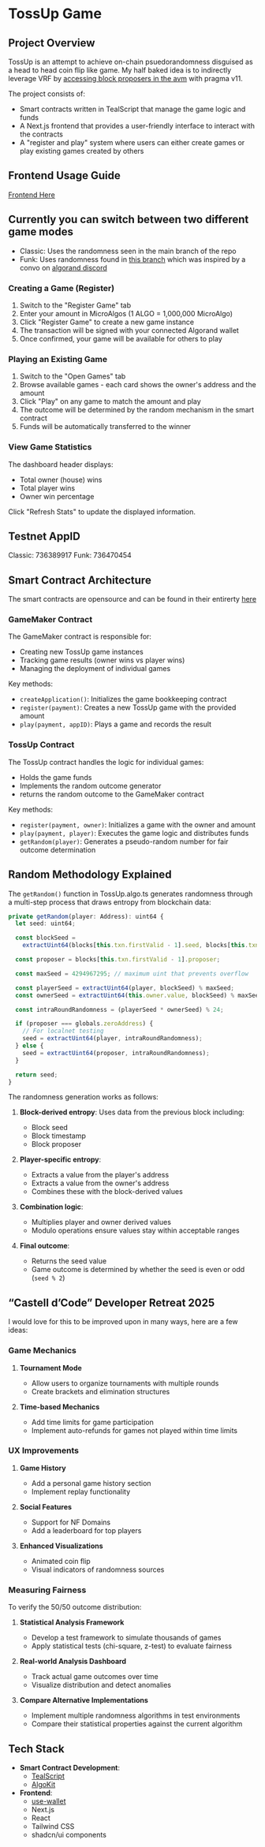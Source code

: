 # TossUp Game

## Project Overview

TossUp is an attempt to achieve on-chain psuedorandomness disguised as a head to head coin flip like game. My half baked idea is to indirectly leverage VRF by [accessing block proposers in the avm](https://github.com/algorandfoundation/TEALScript/blob/dev/tests/contracts/avm11.algo.ts#L30) with pragma v11.

The project consists of:

- Smart contracts written in TealScript that manage the game logic and funds
- A Next.js frontend that provides a user-friendly interface to interact with the contracts
- A "register and play" system where users can either create games or play existing games created by others

## Frontend Usage Guide

[Frontend Here](https://frontend-biindjoe.vercel.app/)

## Currently you can switch between two different game modes

- Classic: Uses the randomness seen in the main branch of the repo
- Funk: Uses randomness found in [this branch](https://github.com/ericsharma/toss-up/blob/Funk-Changes/projects/toss-up/contracts/TossUp.algo.ts#L19-L28) which was inspired by a convo on [algorand discord](https://discord.com/invite/algorand)

### Creating a Game (Register)

1. Switch to the "Register Game" tab
2. Enter your amount in MicroAlgos (1 ALGO = 1,000,000 MicroAlgo)
3. Click "Register Game" to create a new game instance
4. The transaction will be signed with your connected Algorand wallet
5. Once confirmed, your game will be available for others to play

### Playing an Existing Game

1. Switch to the "Open Games" tab
2. Browse available games - each card shows the owner's address and the amount
3. Click "Play" on any game to match the amount and play
4. The outcome will be determined by the random mechanism in the smart contract
5. Funds will be automatically transferred to the winner

### View Game Statistics

The dashboard header displays:

- Total owner (house) wins
- Total player wins
- Owner win percentage

Click "Refresh Stats" to update the displayed information.

## Testnet AppID

Classic: 736389917
Funk: 736470454

## Smart Contract Architecture

The smart contracts are opensource and can be found in their entirerty [here](https://github.com/ericsharma/toss-up/tree/main/projects/toss-up/contracts)

### GameMaker Contract

The GameMaker contract is responsible for:

- Creating new TossUp game instances
- Tracking game results (owner wins vs player wins)
- Managing the deployment of individual games

Key methods:

- `createApplication()`: Initializes the game bookkeeping contract
- `register(payment)`: Creates a new TossUp game with the provided amount
- `play(payment, appID)`: Plays a game and records the result

### TossUp Contract

The TossUp contract handles the logic for individual games:

- Holds the game funds
- Implements the random outcome generator
- returns the random outcome to the GameMaker contract

Key methods:

- `register(payment, owner)`: Initializes a game with the owner and amount
- `play(payment, player)`: Executes the game logic and distributes funds
- `getRandom(player)`: Generates a pseudo-random number for fair outcome determination

## Random Methodology Explained

The `getRandom()` function in TossUp.algo.ts generates randomness through a multi-step process that draws entropy from blockchain data:

```typescript
private getRandom(player: Address): uint64 {
  let seed: uint64;

  const blockSeed =
    extractUint64(blocks[this.txn.firstValid - 1].seed, blocks[this.txn.firstValid - 1].timestamp % 24) % 24;

  const proposer = blocks[this.txn.firstValid - 1].proposer;

  const maxSeed = 4294967295; // maximum uint that prevents overflow

  const playerSeed = extractUint64(player, blockSeed) % maxSeed;
  const ownerSeed = extractUint64(this.owner.value, blockSeed) % maxSeed;

  const intraRoundRandomness = (playerSeed * ownerSeed) % 24;

  if (proposer === globals.zeroAddress) {
    // For localnet testing
    seed = extractUint64(player, intraRoundRandomness);
  } else {
    seed = extractUint64(proposer, intraRoundRandomness);
  }

  return seed;
}
```

The randomness generation works as follows:

1. **Block-derived entropy**: Uses data from the previous block including:

   - Block seed
   - Block timestamp
   - Block proposer

2. **Player-specific entropy**:

   - Extracts a value from the player's address
   - Extracts a value from the owner's address
   - Combines these with the block-derived values

3. **Combination logic**:

   - Multiplies player and owner derived values
   - Modulo operations ensure values stay within acceptable ranges

4. **Final outcome**:
   - Returns the seed value
   - Game outcome is determined by whether the seed is even or odd (`seed % 2`)

## “Castell d’Code” Developer Retreat 2025

I would love for this to be improved upon in many ways, here are a few ideas:

### Game Mechanics

1. **Tournament Mode**

   - Allow users to organize tournaments with multiple rounds
   - Create brackets and elimination structures

2. **Time-based Mechanics**
   - Add time limits for game participation
   - Implement auto-refunds for games not played within time limits

### UX Improvements

1. **Game History**

   - Add a personal game history section
   - Implement replay functionality

2. **Social Features**

   - Support for NF Domains
   - Add a leaderboard for top players

3. **Enhanced Visualizations**
   - Animated coin flip
   - Visual indicators of randomness sources

### Measuring Fairness

To verify the 50/50 outcome distribution:

1. **Statistical Analysis Framework**

   - Develop a test framework to simulate thousands of games
   - Apply statistical tests (chi-square, z-test) to evaluate fairness

2. **Real-world Analysis Dashboard**

   - Track actual game outcomes over time
   - Visualize distribution and detect anomalies

3. **Compare Alternative Implementations**
   - Implement multiple randomness algorithms in test environments
   - Compare their statistical properties against the current algorithm

## Tech Stack

- **Smart Contract Development**:
  - [TealScript](https://github.com/algorandfoundation/TEALScript)
  - [AlgoKit](https://github.com/algorandfoundation/algokit-cli)
- **Frontend**:
  - [use-wallet](https://github.com/TxnLab/use-wallet)
  - Next.js
  - React
  - Tailwind CSS
  - shadcn/ui components
